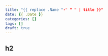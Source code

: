 ```yaml
---
title: "{{ replace .Name "-" " " | title }}"
date: {{ .Date }}
categories: []
tags: []
draft: true
---
```



<!--more-->

## h2